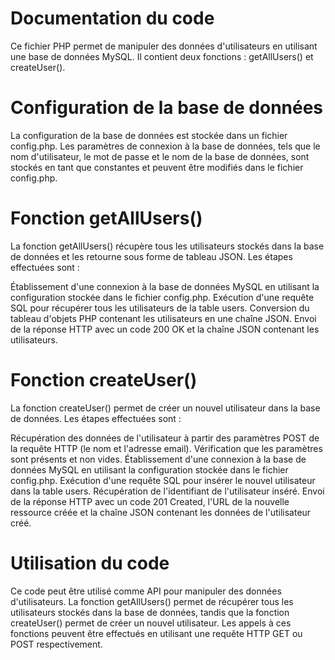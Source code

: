# **Documentation du code**

Ce fichier PHP permet de manipuler des données d'utilisateurs en utilisant une base de données MySQL. Il contient deux fonctions : getAllUsers() et createUser().

# **Configuration de la base de données**

La configuration de la base de données est stockée dans un fichier config.php. Les paramètres de connexion à la base de données, tels que le nom d'utilisateur, le mot de passe et le nom de la base de données, sont stockés en tant que constantes et peuvent être modifiés dans le fichier config.php.

# **Fonction getAllUsers()**

La fonction getAllUsers() récupère tous les utilisateurs stockés dans la base de données et les retourne sous forme de tableau JSON. Les étapes effectuées sont :

Établissement d'une connexion à la base de données MySQL en utilisant la configuration stockée dans le fichier config.php.
Exécution d'une requête SQL pour récupérer tous les utilisateurs de la table users.
Conversion du tableau d'objets PHP contenant les utilisateurs en une chaîne JSON.
Envoi de la réponse HTTP avec un code 200 OK et la chaîne JSON contenant les utilisateurs.

# **Fonction createUser()**

La fonction createUser() permet de créer un nouvel utilisateur dans la base de données. Les étapes effectuées sont :

Récupération des données de l'utilisateur à partir des paramètres POST de la requête HTTP (le nom et l'adresse email).
Vérification que les paramètres sont présents et non vides.
Établissement d'une connexion à la base de données MySQL en utilisant la configuration stockée dans le fichier config.php.
Exécution d'une requête SQL pour insérer le nouvel utilisateur dans la table users.
Récupération de l'identifiant de l'utilisateur inséré.
Envoi de la réponse HTTP avec un code 201 Created, l'URL de la nouvelle ressource créée et la chaîne JSON contenant les données de l'utilisateur créé.

# **Utilisation du code**

Ce code peut être utilisé comme API pour manipuler des données d'utilisateurs. La fonction getAllUsers() permet de récupérer tous les utilisateurs stockés dans la base de données, tandis que la fonction createUser() permet de créer un nouvel utilisateur. Les appels à ces fonctions peuvent être effectués en utilisant une requête HTTP GET ou POST respectivement.